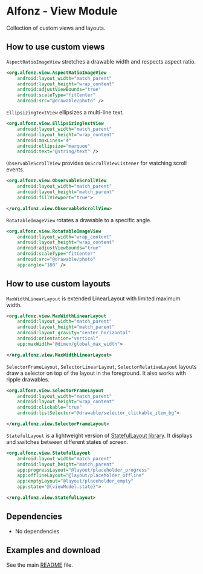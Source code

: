 Alfonz - View Module
====================

Collection of custom views and layouts.


How to use custom views
-----------------------

`AspectRatioImageView` stretches a drawable width and respects aspect ratio.

```xml
<org.alfonz.view.AspectRatioImageView
	android:layout_width="match_parent"
	android:layout_height="wrap_content"
	android:adjustViewBounds="true"
	android:scaleType="fitCenter"
	android:src="@drawable/photo" />
```

`EllipsizingTextView` ellipsizes a multi-line text.

```xml
<org.alfonz.view.EllipsizingTextView
	android:layout_width="match_parent"
	android:layout_height="wrap_content"
	android:maxLines="4"
	android:ellipsize="marquee"
	android:text="@string/text" />
```

`ObservableScrollView` provides `OnScrollViewListener` for watching scroll events.

```xml
<org.alfonz.view.ObservableScrollView
	android:layout_width="match_parent"
	android:layout_height="match_parent"
	android:fillViewport="true">

</org.alfonz.view.ObservableScrollView>
```

`RotatableImageView` rotates a drawable to a specific angle.

```xml
<org.alfonz.view.RotatableImageView
	android:layout_width="wrap_content"
	android:layout_height="wrap_content"
	android:adjustViewBounds="true"
	android:scaleType="fitCenter"
	android:src="@drawable/photo"
	app:angle="180" />
```


How to use custom layouts
-------------------------

`MaxWidthLinearLayout` is extended LinearLayout with limited maximum width.

```xml
<org.alfonz.view.MaxWidthLinearLayout
	android:layout_width="match_parent"
	android:layout_height="match_parent"
	android:layout_gravity="center_horizontal"
	android:orientation="vertical"
	app:maxWidth="@dimen/global_max_width">

</org.alfonz.view.MaxWidthLinearLayout>
```

`SelectorFrameLayout`, `SelectorLinearLayout`, `SelectorRelativeLayout` layouts draw a selector on top of the layout in the foreground. It also works with ripple drawables.

```xml
<org.alfonz.view.SelectorFrameLayout
	android:layout_width="match_parent"
	android:layout_height="wrap_content"
	android:clickable="true"
	android:listSelector="@drawable/selector_clickable_item_bg">

</org.alfonz.view.SelectorFrameLayout>
```

`StatefulLayout` is a lightweight version of [StatefulLayout library](https://github.com/jakubkinst/Android-StatefulLayout). It displays and switches between different states of screen.

```xml
<org.alfonz.view.StatefulLayout
	android:layout_width="match_parent"
	android:layout_height="match_parent"
	app:progressLayout="@layout/placeholder_progress"
	app:offlineLayout="@layout/placeholder_offline"
	app:emptyLayout="@layout/placeholder_empty"
	app:state="@{viewModel.state}">

</org.alfonz.view.StatefulLayout>
```


Dependencies
------------

* No dependencies


Examples and download
---------------------

See the main [README](https://github.com/petrnohejl/Alfonz/) file.
